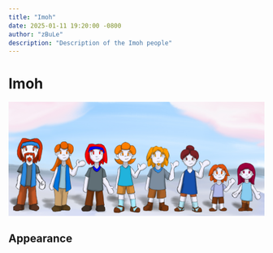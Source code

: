 ```yaml
---
title: "Imoh"
date: 2025-01-11 19:20:00 -0800
author: "zBuLe"
description: "Description of the Imoh people"
---
```


# Imoh

![imoh Design Study](/images/imoh_design_study.jpg "imoh Design Study")  

## Appearance
